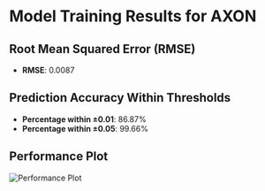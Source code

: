 # Model Training Results for AXON

## Root Mean Squared Error (RMSE)
- **RMSE**: 0.0087

## Prediction Accuracy Within Thresholds
- **Percentage within ±0.01**: 86.87%
- **Percentage within ±0.05**: 99.66%

## Performance Plot
![Performance Plot](../imgs/AXON.png)

